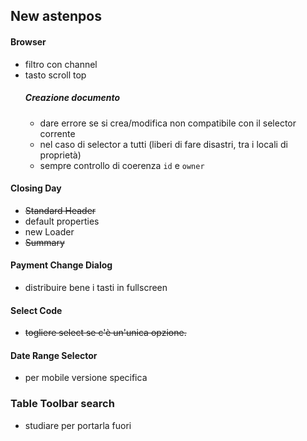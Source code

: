 ## New astenpos

#### Browser

- filtro con channel
- tasto scroll top
  ##### Creazione documento
  - dare errore se si crea/modifica non compatibile con il selector corrente
  - nel caso di selector a tutti (liberi di fare disastri, tra i locali di proprietà)
  - sempre controllo di coerenza `id` e `owner`
  
#### Closing Day

- ~~Standard Header~~
- default properties
- new Loader
- ~~Summary~~

#### Payment Change Dialog

- distribuire bene i tasti in fullscreen

#### Select Code

- ~~togliere select se c'è un'unica opzione.~~

#### Date Range Selector 
- per mobile versione specifica

### Table Toolbar search
- studiare per portarla fuori